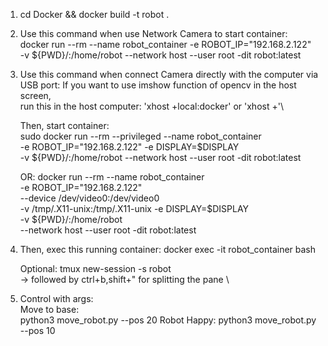 1. cd Docker && docker build -t robot .
2. Use this command when use Network Camera to start container: \
docker run --rm --name robot_container -e ROBOT_IP="192.168.2.122" \
-v ${PWD}/:/home/robot --network host --user root -dit robot:latest

3. Use this command when connect Camera directly with the computer via USB port:
    If you want to use imshow function of opencv in the host screen, \
    run this in the host computer: 'xhost +local:docker' or 'xhost +'\

    Then, start container: \
    sudo docker run --rm --privileged --name robot_container \
    -e ROBOT_IP="192.168.2.122" -e DISPLAY=$DISPLAY \
    -v ${PWD}/:/home/robot --network host --user root -dit robot:latest

    OR:
    docker run --rm --name robot_container \
    -e ROBOT_IP="192.168.2.122" \
    --device /dev/video0:/dev/video0 \
    -v /tmp/.X11-unix:/tmp/.X11-unix -e DISPLAY=$DISPLAY \
    -v ${PWD}/:/home/robot \
    --network host --user root -dit robot:latest

4. Then, exec this running container:
    docker exec -it robot_container bash 

    Optional:  tmux new-session -s robot \
        -> followed by ctrl+b,shift+" for splitting the pane \


5. Control with args:\
    Move to base: \
        python3 move_robot.py --pos 20
    Robot Happy:
        python3 move_robot.py --pos 10
    


